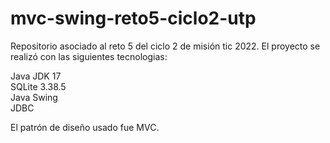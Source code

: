 # mvc-swing-reto5-ciclo2-utp
Repositorio asociado al reto 5 del ciclo 2 de misión tic 2022.
El proyecto se realizó con las siguientes tecnologias:  

Java JDK 17  
SQLite 3.38.5  
Java Swing  
JDBC

El patrón de diseño usado fue MVC.

